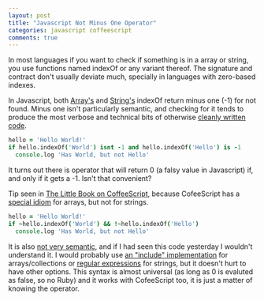 ```yaml
---
layout: post
title: "Javascript Not Minus One Operator"
categories: javascript coffeescript
comments: true
---
```


In most languages if you want to check if something is in a array or string, you use functions named indexOf or any variant thereof. The signature and contract don't usually deviate much, specially in languages with zero-based indexes.

In Javascript, both [Array's](https://developer.mozilla.org/en-US/docs/JavaScript/Reference/Global_Objects/Array/indexOf "Array indexOf method") and [String's](https://developer.mozilla.org/en-US/docs/JavaScript/Reference/Global_Objects/String/indexOf "String indexOf method") indexOf return minus one (-1) for not found. Minus one isn't particularly semantic, and checking for it tends to produce the most verbose and technical bits of otherwise [cleanly written code](http://www.shelfari.com/books/4017020/Clean-Code "Clean Code (2008) by Robert C. Martin").

``` coffeescript Comparison operators
hello = 'Hello World!'
if hello.indexOf('World') isnt -1 and hello.indexOf('Hello') is -1
  console.log 'Has World, but not Hello'
```

It turns out there is operator that will return 0 (a falsy value in Javascript) if, and only if it gets a -1. Isn't that convenient?

Tip seen in [The Little Book on CoffeeScript](http://arcturo.github.com/library/coffeescript/), because CofeeScript has a [special idiom](http://arcturo.github.com/library/coffeescript/04_idioms.html) for arrays, but not for strings.

``` coffeescript Complement Operator (or Not Minus One Operator)
hello = 'Hello World!'
if ~hello.indexOf('World') && !~hello.indexOf('Hello')
  console.log 'Has World, but not Hello'
```

It is also [not very semantic](http://stackoverflow.com/questions/791328/how-does-the-bitwise-complement-operator-work "How does the bitwise complement (~) operator work?"), and if I had seen this code yesterday I wouldn't understand it. I would probably use [an "include" implementation](http://underscorejs.org/#include "Underscore.js include method") for arrays/collections or [regular expressions](https://developer.mozilla.org/en-US/docs/JavaScript/Reference/Global_Objects/RegExp/test "RegExp test method") for strings, but it doesn't hurt to have other options. This syntax is almost universal (as long as 0 is evaluted as false, so no Ruby) and it works with CofeeScript too, it is just a matter of knowing the operator.
